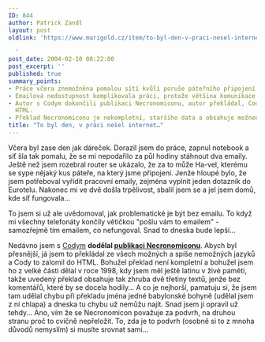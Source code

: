 ```yaml
---
ID: 844
author: Patrick Zandl
layout: post
oldlink: 'https://www.marigold.cz/item/to-byl-den-v-praci-nesel-internet

  '
post_date: 2004-02-10 08:22:00
post_excerpt: ''
published: true
summary_points:
- Práce včera znemožněna pomalou sítí kvůli poruše páteřního připojení Ha-vel.
- Emailová nedostupnost komplikovala práci, protože většina komunikace probíhá emailem.
- Autor s Codym dokončili publikaci Necronomiconu, autor překládal, Cody zalomil do
  HTML.
- Překlad Necronomiconu je nekompletní, staršího data a obsahuje možnou chybu v překladu.
title: "To byl den, v práci nešel internet…"
---
```


<p>
Včera byl zase den jak dáreček. Dorazil jsem do práce, zapnul notebook a síť šla tak pomalu, že se mi nepodařilo za půl hodiny stáhnout dva emaily. Ještě než jsem rozebral router se ukázalo, že za to může Ha-vel, kterému se sype nějaký kus páteře, na který jsme připojeni. Jenže hloupé bylo, že jsem potřeboval vyřídit pracovní emaily, zejména vyplnit jeden dotazník do Eurotelu. Nakonec mi ve dvě došla trpělivost, sbalil jsem se a jel jsem domů, kde síť fungovala... </p>

<p>
To jsem si už ale uvědomoval, jak problematické je být bez emailu. To když mi všechny telefonáty končily větičkou "pošlu vám to emailem" - samozřejmě tím emailem, co nefungoval. Snad to dneska bude lepší...</p>

<p>
Nedávno jsem s <A href="http://cody.eldar.cz/" target=_blank>Codym</A> <STRONG>dodělal </STRONG><A href="http://cody.eldar.cz/necronomicon/texty/marigold/marigold_preklad.htm" target=_blank><STRONG>publikaci Necronomiconu</STRONG></A>. Abych byl přesnější, já jsem to překládal ze všech možných a spíše nemožných jazyků a Cody to zalomil do HTML. Bohužel překlad není kompletní a bohužel jsem ho z velké části dělal v roce 1998, kdy jsem měl ještě latinu v živé paměti, takže uvedený překlad obsahuje tak zhruba dvě třetiny textů, jenže bez komentářů, které by se docela hodily... A co je nejhorší, pamatuju si, že jsem tam udělal chybu při překladu jména jedné babylonské bohyně (udělal jsem z ní chlapa) a dneska tu chybu už nemůžu najít. Snad jsem ji opravil už tehdy... Ano, vím že se Necronomicon považuje za podvrh, na druhou stranu proč to cvičně nepřeložit. To, zda je to podvrh (osobně si to z mnoha důvodů nemyslím) si musíte srovnat sami...</p>